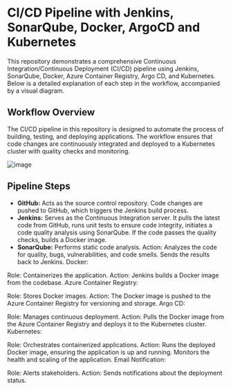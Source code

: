 # CI/CD Pipeline with Jenkins, SonarQube, Docker, ArgoCD and Kubernetes

This repository demonstrates a comprehensive Continuous Integration/Continuous Deployment (CI/CD) pipeline using Jenkins, SonarQube, Docker, Azure Container Registry, Argo CD, and Kubernetes. Below is a detailed explanation of each step in the workflow, accompanied by a visual diagram.

## Workflow Overview
The CI/CD pipeline in this repository is designed to automate the process of building, testing, and deploying applications. The workflow ensures that code changes are continuously integrated and deployed to a Kubernetes cluster with quality checks and monitoring.

![image](https://github.com/EzeChinedumUchenna/http-echo-project/assets/102483586/1ff6edc1-baff-47e3-8d35-b47cd484f701)

## Pipeline Steps
* __GitHub:__ Acts as the source control repository. Code changes are pushed to GitHub, which triggers the Jenkins build process.
* __Jenkins:__ Serves as the Continuous Integration server. It pulls the latest code from GitHub, runs unit tests to ensure code integrity, initiates a code quality analysis using SonarQube. If the code passes the quality checks, builds a Docker image.
* __SonarQube:__ Performs static code analysis.
Action: Analyzes the code for quality, bugs, vulnerabilities, and code smells. Sends the results back to Jenkins.
Docker:

Role: Containerizes the application.
Action: Jenkins builds a Docker image from the codebase.
Azure Container Registry:

Role: Stores Docker images.
Action: The Docker image is pushed to the Azure Container Registry for versioning and storage.
Argo CD:

Role: Manages continuous deployment.
Action: Pulls the Docker image from the Azure Container Registry and deploys it to the Kubernetes cluster.
Kubernetes:

Role: Orchestrates containerized applications.
Action: Runs the deployed Docker image, ensuring the application is up and running. Monitors the health and scaling of the application.
Email Notification:

Role: Alerts stakeholders.
Action: Sends notifications about the deployment status.





